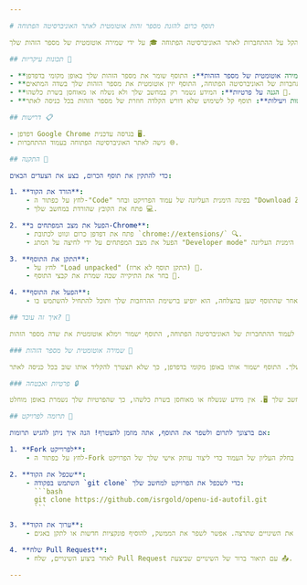 ```yaml
---

# תוסף כרום להזנת מספר זהות אוטומטית לאתר האוניברסיטה הפתוחה

תוסף כרום זה מיועד להקל על ההתחברות לאתר האוניברסיטה הפתוחה 🎓 על ידי שמירה אוטומטית של מספר הזהות שלך 🆔 והזנה אוטומטית שלו בעמוד ההתחברות.

## תכונות עיקריות 🌟

- **שמירה אוטומטית של מספר הזהות**: התוסף שומר את מספר הזהות שלך באופן מקומי בדפדפן 🔒.
- **הזנה אוטומטית בעמוד ההתחברות**: ברגע שתפתח את דף ההתחברות של האוניברסיטה הפתוחה, התוסף יזין אוטומטית את מספר הזהות שלך בשדה המתאים ⌨️.
- **הגנה על פרטיות**: המידע נשמר רק במחשב שלך ולא נשלח או מאוחסן בשרת כלשהו 🔐.
- **פשטות ויעילות**: תוסף קל לשימוש שלא דורש הקלדה חוזרת של מספר הזהות בכל כניסה לאתר 🚀.

## דרישות 📋

- דפדפן Google Chrome בגרסה עדכנית 🖥️.
- גישה לאתר האוניברסיטה הפתוחה בעמוד ההתחברות 🌐.

## התקנה 🔧

כדי להתקין את תוסף הכרום, בצע את הצעדים הבאים:

1. **הורד את הקוד**:
    - לחץ על כפתור ה-"Code" בפינה הימנית העליונה של עמוד הפרויקט ובחר "Download ZIP" 📥.
    - פתח את הקובץ שהורדת במחשב שלך 💻.

2. **הפעל את מצב המפתחים ב-Chrome**:
    - פתח את דפדפן כרום ונווט לכתובת `chrome://extensions/` 🔍.
    - הפעל את מצב המפתחים על ידי לחיצה על המתג "Developer mode" בפינה הימנית העליונה ⚙️.

3. **התקן את התוסף**:
    - לחץ על "Load unpacked" (התקן תוסף לא ארוז) 📂.
    - בחר את התיקייה שבה שמרת את קבצי התוסף 📁.

4. **הפעל את התוסף**:
    - לאחר שהתוסף יטען בהצלחה, הוא יופיע ברשימת ההרחבות שלך ותוכל להתחיל להשתמש בו 🖱️.

## איך זה עובד? 🤔

לאחר התקנת התוסף, בכל פעם שתיגש לעמוד ההתחברות של האוניברסיטה הפתוחה, התוסף ישמור וימלא אוטומטית את שדה מספר הזהות 🆔. כל התהליך מבוצע באופן אוטומטי וללא צורך בפעולה מצדך 🏃‍♂️.

### שמירה אוטומטית של מספר הזהות 🔑

בפעם הראשונה שתשתמש בתוסף, תתבקש להזין את מספר הזהות שלך. התוסף ישמור אותו באופן מקומי בדפדפן, כך שלא תצטרך להקליד אותו שוב בכל כניסה לאתר 🔄.

### פרטיות ואבטחה 🔒

המידע נשמר רק במחשב שלך 🖥️. אין מידע שנשלח או מאוחסן בשרת כלשהו, כך שהפרטיות שלך נשמרת באופן מוחלט 🔐.

## תרומה לפרויקט 🤝

אם ברצונך לתרום ולשפר את התוסף, אתה מוזמן להצטרף! הנה איך ניתן להגיש תרומות:

1. **Fork לפרוייקט**:
    - לחץ על כפתור ה-Fork בחלק העליון של העמוד כדי ליצור עותק אישי שלך של הפרויקט 🔄.

2. **שכפל את הקוד**:
    - השתמש בפקודה `git clone` כדי לשכפל את הפרויקט למחשב שלך:
      ```bash
      git clone https://github.com/isrgold/openu-id-autofil.git
      ```

3. **ערוך את הקוד**:
    - בצע את השינויים שתרצה. אפשר לשפר את הממשק, להוסיף פונקציות חדשות או לתקן באגים 🔧.

4. **שלח Pull Request**:
    - לאחר ביצוע השינויים, שלח Pull Request עם תיאור ברור של השינויים שביצעת 📤.

---
```


